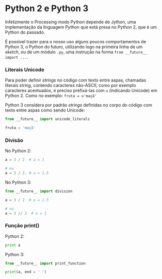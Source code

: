 # Python 2 e Python 3

Infelizmente o Processing modo Python depende de Jython, uma implementação da linguagem Python que está presa no Python 2, que é um Python do passado.

É possível trazer para o nosso uso alguns poucos comportamentos de Python 3, o Python do futuro, utilizando logo na primeira linha de um *sketch*, ou de um módulo `.py`, uma instrução na forma `from __future__ import ...`.

### Literais Unicode

Para poder definir *strings* no código com texto entre aspas, chamadas literais *string*, contendo caracteres não-ASCII, como por exemplo caracteres acentuados, é preciso prefixá-las com `u` (indicando Unicode) em Python 2. Como no exemplo: `fruta = u'maçã'` 

Python 3 considera por padrão *strings* definidas no corpo do código com texto entre aspas como sendo Unicode:

```python
from __future__ import unicode_literals

fruta = 'maçã'
```

### Divisão 

No Python 2:
```python
a = 3 / 2  # a = 1

# ou
a = 3 / 2. # a = 1.5

```

No Python 3:

```python
from __future__ import division

a = 3 / 2  # a = 1.5

# ou
a = 3 // 2  # a = 1
```

### Função print()

Python 2:

```python
print a
```

Python 3:

```python
from __future__ import print_function

print(a, end = ' ')
```
